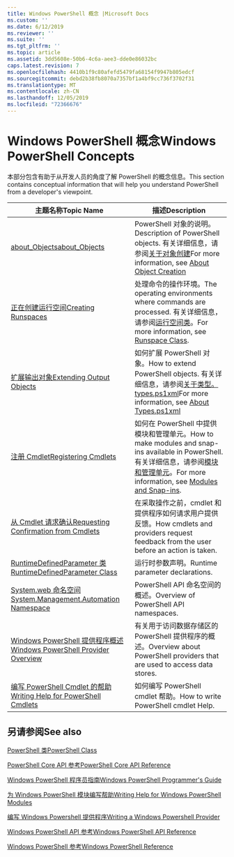 ```yaml
---
title: Windows PowerShell 概念 |Microsoft Docs
ms.custom: ''
ms.date: 6/12/2019
ms.reviewer: ''
ms.suite: ''
ms.tgt_pltfrm: ''
ms.topic: article
ms.assetid: 3dd5608e-50b6-4c6a-aee3-dde0e86032bc
caps.latest.revision: 7
ms.openlocfilehash: 4410b1f9c80afefd5479fa68154f9947b805edcf
ms.sourcegitcommit: debd2b38fb8070a7357bf1a4bf9cc736f3702f31
ms.translationtype: MT
ms.contentlocale: zh-CN
ms.lasthandoff: 12/05/2019
ms.locfileid: "72366676"
---
```

# <a name="windows-powershell-concepts"></a><span data-ttu-id="4e993-102">Windows PowerShell 概念</span><span class="sxs-lookup"><span data-stu-id="4e993-102">Windows PowerShell Concepts</span></span>

<span data-ttu-id="4e993-103">本部分包含有助于从开发人员的角度了解 PowerShell 的概念信息。</span><span class="sxs-lookup"><span data-stu-id="4e993-103">This section contains conceptual information that will help you understand PowerShell from a developer's viewpoint.</span></span>

|<span data-ttu-id="4e993-104">主题名称</span><span class="sxs-lookup"><span data-stu-id="4e993-104">Topic Name</span></span>|<span data-ttu-id="4e993-105">描述</span><span class="sxs-lookup"><span data-stu-id="4e993-105">Description</span></span>|
|----------------|-----------------|
|[<span data-ttu-id="4e993-106">about_Objects</span><span class="sxs-lookup"><span data-stu-id="4e993-106">about_Objects</span></span>](/powershell/module/microsoft.powershell.core/about/about_objects)|<span data-ttu-id="4e993-107">PowerShell 对象的说明。</span><span class="sxs-lookup"><span data-stu-id="4e993-107">Description of PowerShell objects.</span></span> <span data-ttu-id="4e993-108">有关详细信息，请参阅[关于对象创建](/powershell/module/microsoft.powershell.core/about/about_object_creation)</span><span class="sxs-lookup"><span data-stu-id="4e993-108">For more information, see [About Object Creation](/powershell/module/microsoft.powershell.core/about/about_object_creation)</span></span>|
|[<span data-ttu-id="4e993-109">正在创建运行空间</span><span class="sxs-lookup"><span data-stu-id="4e993-109">Creating Runspaces</span></span>](../hosting/creating-runspaces.md)|<span data-ttu-id="4e993-110">处理命令的操作环境。</span><span class="sxs-lookup"><span data-stu-id="4e993-110">The operating environments where commands are processed.</span></span> <span data-ttu-id="4e993-111">有关详细信息，请参阅[运行空间类](/dotnet/api/system.management.automation.runspaces.runspace)。</span><span class="sxs-lookup"><span data-stu-id="4e993-111">For more information, see [Runspace Class](/dotnet/api/system.management.automation.runspaces.runspace).</span></span>|
|[<span data-ttu-id="4e993-112">扩展输出对象</span><span class="sxs-lookup"><span data-stu-id="4e993-112">Extending Output Objects</span></span>](../cmdlet/extending-output-objects.md)|<span data-ttu-id="4e993-113">如何扩展 PowerShell 对象。</span><span class="sxs-lookup"><span data-stu-id="4e993-113">How to extend PowerShell objects.</span></span> <span data-ttu-id="4e993-114">有关详细信息，请参阅[关于类型。 types.ps1xml](/powershell/module/microsoft.powershell.core/about/about_types.ps1xml)</span><span class="sxs-lookup"><span data-stu-id="4e993-114">For more information, see [About Types.ps1xml](/powershell/module/microsoft.powershell.core/about/about_types.ps1xml)</span></span>|
|[<span data-ttu-id="4e993-115">注册 Cmdlet</span><span class="sxs-lookup"><span data-stu-id="4e993-115">Registering Cmdlets</span></span>](../cmdlet/registering-cmdlets.md)|<span data-ttu-id="4e993-116">如何在 PowerShell 中提供模块和管理单元。</span><span class="sxs-lookup"><span data-stu-id="4e993-116">How to make modules and snap-ins available in PowerShell.</span></span> <span data-ttu-id="4e993-117">有关详细信息，请参阅[模块和管理单元](../cmdlet/modules-and-snap-ins.md)。</span><span class="sxs-lookup"><span data-stu-id="4e993-117">For more information, see [Modules and Snap-ins](../cmdlet/modules-and-snap-ins.md).</span></span>|
|[<span data-ttu-id="4e993-118">从 Cmdlet 请求确认</span><span class="sxs-lookup"><span data-stu-id="4e993-118">Requesting Confirmation from Cmdlets</span></span>](../cmdlet/requesting-confirmation-from-cmdlets.md)|<span data-ttu-id="4e993-119">在采取操作之前，cmdlet 和提供程序如何请求用户提供反馈。</span><span class="sxs-lookup"><span data-stu-id="4e993-119">How cmdlets and providers request feedback from the user before an action is taken.</span></span>|
|[<span data-ttu-id="4e993-120">RuntimeDefinedParameter 类</span><span class="sxs-lookup"><span data-stu-id="4e993-120">RuntimeDefinedParameter Class</span></span>](/dotnet/api/system.management.automation.runtimedefinedparameter)|<span data-ttu-id="4e993-121">运行时参数声明。</span><span class="sxs-lookup"><span data-stu-id="4e993-121">Runtime parameter declarations.</span></span>|
|[<span data-ttu-id="4e993-122">System.web 命名空间</span><span class="sxs-lookup"><span data-stu-id="4e993-122">System.Management.Automation Namespace</span></span>](/dotnet/api/System.Management.Automation)|<span data-ttu-id="4e993-123">PowerShell API 命名空间的概述。</span><span class="sxs-lookup"><span data-stu-id="4e993-123">Overview of PowerShell API namespaces.</span></span>|
|[<span data-ttu-id="4e993-124">Windows PowerShell 提供程序概述</span><span class="sxs-lookup"><span data-stu-id="4e993-124">Windows PowerShell Provider Overview</span></span>](../provider/windows-powershell-provider-overview.md)|<span data-ttu-id="4e993-125">有关用于访问数据存储区的 PowerShell 提供程序的概述。</span><span class="sxs-lookup"><span data-stu-id="4e993-125">Overview about PowerShell providers that are used to access data stores.</span></span>|
|[<span data-ttu-id="4e993-126">编写 PowerShell Cmdlet 的帮助</span><span class="sxs-lookup"><span data-stu-id="4e993-126">Writing Help for PowerShell Cmdlets</span></span>](../help/writing-help-for-windows-powershell-cmdlets.md)|<span data-ttu-id="4e993-127">如何编写 PowerShell cmdlet 帮助。</span><span class="sxs-lookup"><span data-stu-id="4e993-127">How to write PowerShell cmdlet Help.</span></span>|

## <a name="see-also"></a><span data-ttu-id="4e993-128">另请参阅</span><span class="sxs-lookup"><span data-stu-id="4e993-128">See also</span></span>

[<span data-ttu-id="4e993-129">PowerShell 类</span><span class="sxs-lookup"><span data-stu-id="4e993-129">PowerShell Class</span></span>](/dotnet/api/system.management.automation.powershell)

[<span data-ttu-id="4e993-130">PowerShell Core API 参考</span><span class="sxs-lookup"><span data-stu-id="4e993-130">PowerShell Core API Reference</span></span>](/dotnet/api/?view=pscore-6.2.0)

[<span data-ttu-id="4e993-131">Windows PowerShell 程序员指南</span><span class="sxs-lookup"><span data-stu-id="4e993-131">Windows PowerShell Programmer's Guide</span></span>](windows-powershell-programmer-s-guide.md)

[<span data-ttu-id="4e993-132">为 Windows PowerShell 模块编写帮助</span><span class="sxs-lookup"><span data-stu-id="4e993-132">Writing Help for Windows PowerShell Modules</span></span>](../module/writing-help-for-windows-powershell-modules.md)

[<span data-ttu-id="4e993-133">编写 Windows Powershell 提供程序</span><span class="sxs-lookup"><span data-stu-id="4e993-133">Writing a Windows Powershell Provider</span></span>](../provider/writing-a-windows-powershell-provider.md)

[<span data-ttu-id="4e993-134">Windows PowerShell API 参考</span><span class="sxs-lookup"><span data-stu-id="4e993-134">Windows PowerShell API Reference</span></span>](/dotnet/api/?view=powershellsdk-1.1.0)

[<span data-ttu-id="4e993-135">Windows PowerShell 参考</span><span class="sxs-lookup"><span data-stu-id="4e993-135">Windows PowerShell Reference</span></span>](../windows-powershell-reference.md)